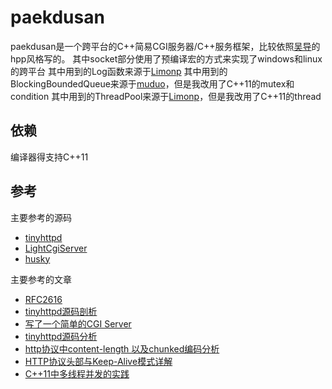 # paekdusan
paekdusan是一个跨平台的C++简易CGI服务器/C++服务框架，比较依照[吴导](https://github.com/yanyiwu)的hpp风格写的。
其中socket部分使用了预编译宏的方式来实现了windows和linux的跨平台
其中用到的Log函数来源于[Limonp](https://github.com/yanyiwu/limonp)
其中用到的BlockingBoundedQueue来源于[muduo](https://github.com/chenshuo/muduo/)，但是我改用了C++11的mutex和condition
其中用到的ThreadPool来源于[Limonp](https://github.com/yanyiwu/limonp)，但是我改用了C++11的thread

## 依赖
编译器得支持C++11

## 参考
主要参考的源码

- [tinyhttpd](http://sourceforge.net/projects/tinyhttpd/)
- [LightCgiServer](https://github.com/imyouxia/LightCgiServer)
- [husky](https://github.com/yanyiwu/husky)

主要参考的文章

- [RFC2616](http://www.ietf.org/rfc/rfc2616.txt)
- [tinyhttpd源码剖析](http://armsword.com/2014/10/29/tinyhttpd-code-analyse/)
- [写了一个简单的CGI Server](http://armsword.com/2014/05/18/light-cgi-server/)
- [tinyhttpd源码分析](http://blog.sina.com.cn/s/blog_a5191b5c0102v9yr.html)
- [http协议中content-length 以及chunked编码分析](http://blog.csdn.net/yankai0219/article/details/8269922)
- [HTTP协议头部与Keep-Alive模式详解](https://www.byvoid.com/blog/http-keep-alive-header/)
- [C++11中多线程并发的实践](http://www.cnblogs.com/haippy/)

